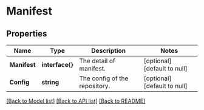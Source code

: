 # Manifest

## Properties
Name | Type | Description | Notes
------------ | ------------- | ------------- | -------------
**Manifest** | **interface{}** | The detail of manifest. | [optional] [default to null]
**Config** | **string** | The config of the repository. | [optional] [default to null]

[[Back to Model list]](../README.md#documentation-for-models) [[Back to API list]](../README.md#documentation-for-api-endpoints) [[Back to README]](../README.md)


